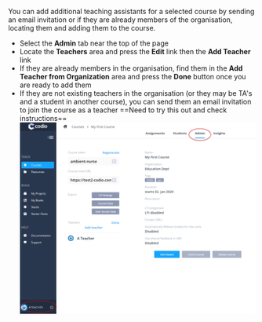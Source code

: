 
You can add additional teaching assistants for a selected course by sending an email invitation or if they are already members of the organisation, locating them and adding them to the course.

- Select the **Admin** tab near the top of the page
- Locate the **Teachers** area and press the **Edit** link then the **Add Teacher** link
- If they are already members in the organisation, find them in the **Add Teacher from Organization** area and press the **Done** button once you are ready to add them
- If they are not existing teachers in the organisation (or they may be TA's and a student in another course), you can send them an email invitation to join the course as a teacher
==Need to try this out and check instructions==
![](.guides/img/add-class-teacher.png)
